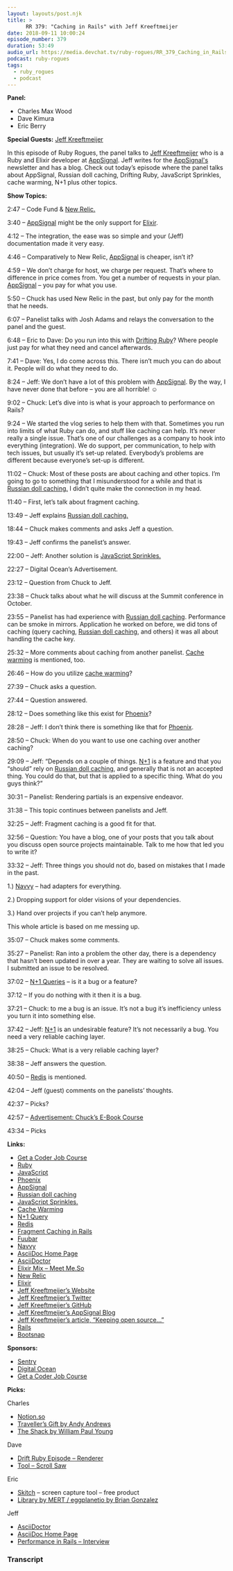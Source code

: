 ```yaml
---
layout: layouts/post.njk
title: >
      RR 379: "Caching in Rails" with Jeff Kreeftmeijer
date: 2018-09-11 10:00:24
episode_number: 379
duration: 53:49
audio_url: https://media.devchat.tv/ruby-rogues/RR_379_Caching_in_Rails_with_Jeff_Kreeftmeijer.mp3
podcast: ruby-rogues
tags: 
  - ruby_rogues
  - podcast
---
```


 **Panel:**

- Charles Max Wood
- Dave Kimura
- Eric Berry

**Special Guests:** [Jeff Kreeftmeijer](https://jeffkreeftmeijer.com)

In this episode of Ruby Rogues, the panel talks to [Jeff Kreeftmeijer](https://jeffkreeftmeijer.com) who is a Ruby and Elixir developer at [AppSignal](https://appsignal.com). Jeff writes for the [AppSignal's](https://appsignal.com) newsletter and has a blog. Check out today’s episode where the panel talks about AppSignal, Russian doll caching, Drifting Ruby, JavaScript Sprinkles, cache warming, N+1 plus other topics.

**Show Topics:**

2:47 – Code Fund & [New Relic.](https://newrelic.com/?utm_campaign=googlebrand+JM+ABM+Q1FY19+acq+NORAM&utm_source=Google&utm_medium=PS&gclid=EAIaIQobChMIpbDg_MSz3QIVAhtpCh2qpgebEAAYASAAEgJnivD_BwE)

3:40 – [AppSignal](https://appsignal.com) might be the only support for [Elixir](https://elixir-lang.org).

4:12 – The integration, the ease was so simple and your (Jeff) documentation made it very easy.

4:46 – Comparatively to New Relic, [AppSignal](https://appsignal.com) is cheaper, isn’t it?

4:59 – We don’t charge for host, we charge per request. That’s where to difference in price comes from. You get a number of requests in your plan. [AppSignal](https://appsignal.com) – you pay for what you use.

5:50 – Chuck has used New Relic in the past, but only pay for the month that he needs.

6:07 – Panelist talks with Josh Adams and relays the conversation to the panel and the guest.

6:48 – Eric to Dave: Do you run into this with [Drifting Ruby](https://www.driftingruby.com)? Where people just pay for what they need and cancel afterwards.

7:41 – Dave: Yes, I do come across this. There isn’t much you can do about it. People will do what they need to do.

8:24 – Jeff: We don’t have a lot of this problem with [AppSignal](https://appsignal.com). By the way, I have never done that before – you are all horrible! ☺

9:02 – Chuck: Let’s dive into is what is your approach to performance on Rails?

9:24 – We started the vlog series to help them with that. Sometimes you run into limits of what Ruby can do, and stuff like caching can help. It’s never really a single issue. That’s one of our challenges as a company to hook into everything (integration). We do support, per communication, to help with tech issues, but usually it’s set-up related. Everybody’s problems are different because everyone’s set-up is different.

11:02 – Chuck: Most of these posts are about caching and other topics. I’m going to go to something that I misunderstood for a while and that is [Russian doll caching.](https://blog.appsignal.com/2018/04/03/russian-doll-caching-in-rails.html) I didn’t quite make the connection in my head.

11:40 – First, let’s talk about fragment caching.

13:49 – Jeff explains [Russian doll caching.](https://blog.appsignal.com/2018/04/03/russian-doll-caching-in-rails.html)

18:44 – Chuck makes comments and asks Jeff a question.

19:43 – Jeff confirms the panelist’s answer.

22:00 – Jeff: Another solution is [JavaScript Sprinkles.](https://github.com/avand/sprinkles)

22:27 – Digital Ocean’s Advertisement.

23:12 – Question from Chuck to Jeff.

23:38 – Chuck talks about what he will discuss at the Summit conference in October.

23:55 – Panelist has had experience with [Russian doll caching](https://blog.appsignal.com/2018/04/03/russian-doll-caching-in-rails.html). Performance can be smoke in mirrors. Application he worked on before, we did tons of caching (query caching, [Russian doll caching](https://blog.appsignal.com/2018/04/03/russian-doll-caching-in-rails.html), and others) it was all about handling the cache key.

25:32 – More comments about caching from another panelist. [Cache warming](https://www.section.io/blog/what-is-cache-warming/) is mentioned, too.

26:46 – How do you utilize [cache warming](https://www.section.io/blog/what-is-cache-warming/)?

27:39 – Chuck asks a question.

27:44 – Question answered.

28:12 – Does something like this exist for [Phoenix](http://www.phoenixsoftware.com/ode.htm)?

28:28 – Jeff: I don’t think there is something like that for [Phoenix](http://www.phoenixsoftware.com/ode.htm).

28:50 – Chuck: When do you want to use one caching over another caching?

29:09 – Jeff: “Depends on a couple of things. [N+1](https://blog.appsignal.com/2018/04/24/active-record-performance-the-n+1-queries-antipattern.html) is a feature and that you “should” rely on [Russian doll caching](https://blog.appsignal.com/2018/04/03/russian-doll-caching-in-rails.html), and generally that is not an accepted thing. You could do that, but that is applied to a specific thing. What do you guys think?”

30:31 – Panelist: Rendering partials is an expensive endeavor.

31:38 – This topic continues between panelists and Jeff.

32:25 – Jeff: Fragment caching is a good fit for that.

32:56 – Question: You have a blog, one of your posts that you talk about you discuss open source projects maintainable. Talk to me how that led you to write it?

33:32 – Jeff: Three things you should not do, based on mistakes that I made in the past.

1.) [Navvy](https://github.com/jeffkreeftmeijer/navvy) – had adapters for everything.

2.) Dropping support for older visions of your dependencies.

3.) Hand over projects if you can’t help anymore.

This whole article is based on me messing up.

35:07 – Chuck makes some comments.

35:27 – Panelist: Ran into a problem the other day, there is a dependency that hasn’t been updated in over a year. They are waiting to solve all issues. I submitted an issue to be resolved.

37:02 – [N+1 Queries](https://blog.appsignal.com/2018/04/24/active-record-performance-the-n+1-queries-antipattern.html) – is it a bug or a feature?

37:12 – If you do nothing with it then it is a bug.

37:21 – Chuck: to me a bug is an issue. It’s not a bug it’s inefficiency unless you turn it into something else.

37:42 – Jeff: [N+1](https://blog.appsignal.com/2018/04/24/active-record-performance-the-n+1-queries-antipattern.html) is an undesirable feature? It’s not necessarily a bug. You need a very reliable caching layer.

38:25 – Chuck: What is a very reliable caching layer?

38:38 – Jeff answers the question.

40:50 – [Redis](https://redis.io) is mentioned.

42:04 – Jeff (guest) comments on the panelists’ thoughts.

42:37 – Picks?

42:57 – [Advertisement: Chuck’s E-Book Course](https://devchat.tv/get-a-coder-job/)

43:34 – Picks

**Links:**

- [Get a Coder Job Course](https://devchat.tv/get-a-coder-job/)
- [Ruby](https://www.ruby-lang.org/en/)
- [JavaScript](https://www.javascript.com)
- [Phoenix](http://www.phoenixsoftware.com/ode.htm)
- [AppSignal](https://appsignal.com)
- [Russian doll caching](https://blog.appsignal.com/2018/04/03/russian-doll-caching-in-rails.html)
- [JavaScript Sprinkles.](https://github.com/avand/sprinkles)
- [Cache Warming](https://www.section.io/blog/what-is-cache-warming/)
- [N+1 Query](https://blog.appsignal.com/2018/04/24/active-record-performance-the-n+1-queries-antipattern.html)
- [Redis](https://redis.io)
- [Fragment Caching in Rails](https://blog.appsignal.com/2018/03/20/fragment-caching-in-rails.html)
- [Fuubar](https://github.com/thekompanee/fuubar)
- [Navvy](https://github.com/jeffkreeftmeijer/navvy)
- [AsciiDoc Home Page](http://asciidoc.org)
- [AsciiDoctor](https://asciidoctor.org)
- [Elixir Mix – Meet Me.So](https://meetme.so/ElixirMix)
- [New Relic](https://newrelic.com/?utm_campaign=googlebrand+JM+ABM+Q1FY19+acq+NORAM&utm_source=Google&utm_medium=PS&gclid=EAIaIQobChMIpbDg_MSz3QIVAhtpCh2qpgebEAAYASAAEgJnivD_BwE)
- [Elixir](https://elixir-lang.org)
- [Jeff Kreeftmeijer’s Website](https://jeffkreeftmeijer.com)
- [Jeff Kreeftmeijer’s Twitter](https://twitter.com/jkreeftmeijer?lang=en)
- [Jeff Kreeftmeijer’s GitHub](https://github.com/jeffkreeftmeijer)
- [Jeff Kreeftmeijer’s AppSignal Blog](https://blog.appsignal.com/2018/07/17/javascript-sprinkled-rails-applications.html)
- [Jeff Kreeftmeijer’s article, “Keeping open source...”](https://jeffkreeftmeijer.com/open-source-maintainability/)
- [Rails](https://rubyonrails.org/)
- [Bootsnap](https://github.com/Shopify/bootsnap)

**Sponsors:**

- [Sentry](https://sentry.io/welcome/)
- [Digital Ocean](https://www.digitalocean.com/)
- [Get a Coder Job Course](https://devchat.tv/get-a-coder-job/)

**Picks:**

Charles

- [Notion.so](https://www.notion.so)
- [Traveller’s Gift by Andy Andrews](https://www.amazon.com/Travelers-Gift-Andy-Andrews/dp/0785273220/ref=as_li_ss_tl?s=books&ie=UTF8&qid=1534870907&sr=1-3&keywords=the+travelers+gift&dpID=51S%252BHG%252BhcAL&preST=_SY291_BO1,204,203,200_QL40_&dpSrc=srch&linkCode=sl1&tag=devchattv-20&linkId=33c1507cffc90ca4a176b9239e31e440&language=en_US)
- [The Shack by William Paul Young](https://www.amazon.com/Shack-William-P-Young/dp/1444701959/ref=as_li_ss_tl?ie=UTF8&qid=1534870854&sr=8-8&keywords=the+shack&linkCode=sl1&tag=devchattv-20&linkId=1048694a072f7e0de616f0a17f5d16fc&language=en_US)

Dave

- [Drift Ruby Episode – Renderer](https://www.driftingruby.com/episodes/actioncontroller-renderer)
- [Tool – Scroll Saw](https://www.homedepot.com/p/Ryobi-1-2-Amp-16-in-Corded-Scroll-Saw-SC165VS/205419917)

Eric

- [Skitch](https://evernote.com/products/skitch) – screen capture tool – free product 
- [Library by MERT / eggplanetio by Brian Gonzalez](https://github.com/eggplanetio/mert)

Jeff

- [AsciiDoctor](https://asciidoctor.org)
- [AsciiDoc Home Page](http://asciidoc.org)
- [Performance in Rails – Interview](https://www.youtube.com/watch?v=ktZLpjCanvg)


### Transcript


